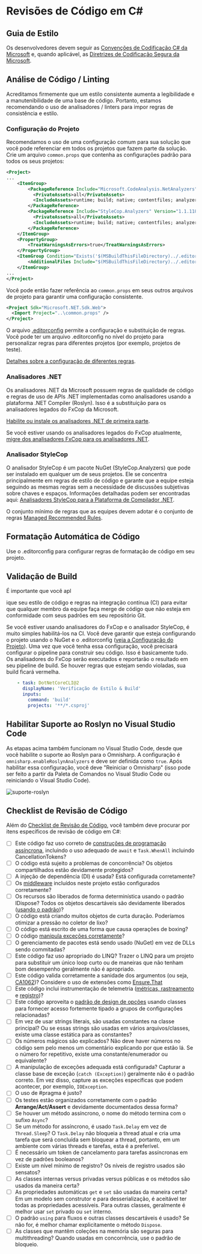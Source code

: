 # Revisões de Código em C#

## Guia de Estilo

Os desenvolvedores devem seguir as [Convenções de Codificação C# da Microsoft](https://learn.microsoft.com/dotnet/csharp/fundamentals/coding-style/coding-conventions) e, quando aplicável, as [Diretrizes de Codificação Segura da Microsoft](https://learn.microsoft.com/dotnet/standard/security/secure-coding-guidelines).

## Análise de Código / Linting

Acreditamos firmemente que um estilo consistente aumenta a legibilidade e a manutenibilidade de uma base de código. Portanto, estamos recomendando o uso de analisadores / linters para impor regras de consistência e estilo.

### Configuração do Projeto

Recomendamos o uso de uma configuração comum para sua solução que você pode referenciar em todos os projetos que fazem parte da solução. Crie um arquivo `common.props` que contenha as configurações padrão para todos os seus projetos:

```xml
<Project>
...
    <ItemGroup>
        <PackageReference Include="Microsoft.CodeAnalysis.NetAnalyzers" Version="5.0.3">
          <PrivateAssets>all</PrivateAssets>
          <IncludeAssets>runtime; build; native; contentfiles; analyzers; buildtransitive</IncludeAssets>
        </PackageReference>
        <PackageReference Include="StyleCop.Analyzers" Version="1.1.118">
          <PrivateAssets>all</PrivateAssets>
          <IncludeAssets>runtime; build; native; contentfiles; analyzers; buildtransitive</IncludeAssets>
        </PackageReference>
    </ItemGroup>
    <PropertyGroup>
        <TreatWarningsAsErrors>true</TreatWarningsAsErrors>
    </PropertyGroup>
    <ItemGroup Condition="Exists('$(MSBuildThisFileDirectory)../.editorconfig')" >
        <AdditionalFiles Include="$(MSBuildThisFileDirectory)../.editorconfig" />
    </ItemGroup>
...
</Project>
```

Você pode então fazer referência ao `common.props` em seus outros arquivos de projeto para garantir uma configuração consistente.

```xml
<Project Sdk="Microsoft.NET.Sdk.Web">
  <Import Project="..\common.props" />
</Project>
```

O arquivo [.editorconfig](https://learn.microsoft.com/en-us/visualstudio/ide/editorconfig-code-style-settings-reference?view=vs-2019) permite a configuração e substituição de regras. Você pode ter um arquivo .editorconfig no nível do projeto para personalizar regras para diferentes projetos (por exemplo, projetos de teste).

[Detalhes sobre a configuração de diferentes regras](https://learn.microsoft.com/en-us/visualstudio/code-quality/use-roslyn-analyzers?view=vs-2019).

### Analisadores .NET

Os analisadores .NET da Microsoft possuem regras de qualidade de código e regras de uso de APIs .NET implementadas como analisadores usando a plataforma .NET Compiler (Roslyn). Isso é a substituição para os analisadores legados do FxCop da Microsoft.

[Habilite ou instale os analisadores .NET de primeira parte](https://learn.microsoft.com/en-us/visualstudio/code-quality/install-net-analyzers?view=vs-2019).

Se você estiver usando os analisadores legados do FxCop atualmente, [migre dos analisadores FxCop para os analisadores .NET](https://learn.microsoft.com/en-us/visualstudio/code-quality/migrate-from-fxcop-analyzers-to-net-analyzers?view=vs-2019).

### Analisador StyleCop

O analisador StyleCop é um pacote NuGet (StyleCop.Analyzers) que pode ser instalado em qualquer um de seus projetos. Ele se concentra principalmente em regras de estilo de código e garante que a equipe esteja seguindo as mesmas regras sem a necessidade de discussões subjetivas sobre chaves e espaços. Informações detalhadas podem ser encontradas aqui: [Analisadores StyleCop para a Plataforma de Compilador .NET](https://github.com/DotNetAnalyzers/StyleCopAnalyzers).

O conjunto mínimo de regras que as equipes devem adotar é o conjunto de regras [Managed Recommended Rules](https://learn.microsoft.com/en-us/visualstudio/code-quality/managed-minimum-rules-rule-set-for-managed-code?view=vs-2022).

## Formatação Automática de Código

Use o .editorconfig para configurar regras de formatação de código em seu projeto.

## Validação de Build

É importante que você apl

ique seu estilo de código e regras na integração contínua (CI) para evitar que qualquer membro da equipe faça merge de código que não esteja em conformidade com seus padrões em seu repositório Git.

Se você estiver usando analisadores do FxCop e o analisador StyleCop, é muito simples habilitá-los na CI. Você deve garantir que esteja configurando o projeto usando o NuGet e o .editorconfig ([veja a Configuração do Projeto](#configuração-do-projeto)). Uma vez que você tenha essa configuração, você precisará configurar o pipeline para construir seu código. Isso é basicamente tudo. Os analisadores do FxCop serão executados e reportarão o resultado em seu pipeline de build. Se houver regras que estejam sendo violadas, sua build ficará vermelha.

```yaml
    - task: DotNetCoreCLI@2
      displayName: 'Verificação de Estilo & Build'
      inputs:
        command: 'build'
        projects: '**/*.csproj'
```

## Habilitar Suporte ao Roslyn no Visual Studio Code

As etapas acima também funcionam no Visual Studio Code, desde que você habilite o suporte ao Roslyn para o Omnisharp. A configuração é `omnisharp.enableRoslynAnalyzers` e deve ser definida como `true`. Após habilitar essa configuração, você deve "Reiniciar o Omnisharp" (isso pode ser feito a partir da Paleta de Comandos no Visual Studio Code ou reiniciando o Visual Studio Code).

![suporte-roslyn](images/vscode-roslyn.png)

## Checklist de Revisão de Código

Além do [Checklist de Revisão de Código](../process-guidance/reviewer-guidance.md), você também deve procurar por itens específicos de revisão de código em C#:

* [ ] Este código faz uso correto de [construções de programação assíncrona](https://learn.microsoft.com/en-us/dotnet/csharp/programming-guide/concepts/async/#BKMK_AsyncandAwait), incluindo o uso adequado de `await` e `Task.WhenAll` incluindo CancellationTokens?
* [ ] O código está sujeito a problemas de concorrência? Os objetos compartilhados estão devidamente protegidos?
* [ ] A injeção de dependência (DI) é usada? Está configurada corretamente?
* [ ] Os [middleware](https://learn.microsoft.com/en-us/aspnet/core/fundamentals/middleware/index?view=aspnetcore-2.1&tabs=aspnetcore2x) incluídos neste projeto estão configurados corretamente?
* [ ] Os recursos são liberados de forma determinística usando o padrão IDispose? Todos os objetos descartáveis são devidamente liberados ([usando o padrão](https://learn.microsoft.com/en-us/dotnet/csharp/language-reference/keywords/using-statement))?
* [ ] O código está criando muitos objetos de curta duração. Poderíamos otimizar a pressão no coletor de lixo?
* [ ] O código está escrito de uma forma que causa operações de boxing?
* [ ] O código [manipula exceções corretamente](https://learn.microsoft.com/en-us/dotnet/standard/exceptions/best-practices-for-exceptions)?
* [ ] O gerenciamento de pacotes está sendo usado (NuGet) em vez de DLLs sendo commitadas?
* [ ] Este código faz uso apropriado do LINQ? Trazer o LINQ para um projeto para substituir um único loop curto ou de maneiras que não tenham bom desempenho geralmente não é apropriado.
* [ ] Este código valida corretamente a sanidade dos argumentos (ou seja, [CA1062](https://learn.microsoft.com/en-us/dotnet/fundamentals/code-analysis/quality-rules/ca1062))? Considere o uso de extensões como [Ensure.That](https://github.com/danielwertheim/Ensure.That)
* [ ] Este código inclui instrumentação de telemetria ([métricas, rastreamento](https://learn.microsoft.com/en-us/azure/azure-monitor/app/app-insights-overview) e [registro](https://serilog.net/))?
* [ ] Este código aproveita o [padrão de design de opções](https://learn.microsoft.com/en-us/aspnet/core/fundamentals/configuration/options?view=aspnetcore-3.1) usando classes para fornecer acesso fortemente tipado a grupos de configurações relacionadas?
* [ ] Em vez de usar strings literais, são usadas constantes na classe principal? Ou se essas strings são usadas em vários arquivos/classes, existe uma classe estática para as constantes?
* [ ] Os números mágicos são explicados? Não deve haver números no código sem pelo menos um comentário explicando por que estão lá. Se o número for repetitivo, existe uma constante/enumerador ou equivalente?
* [ ] A manipulação de exceções adequada está configurada? Capturar a classe base de exceção (`catch (Exception)`) geralmente não é o padrão correto. Em vez disso, capture as exceções específicas que podem acontecer, por exemplo, `IOException`.
* [ ] O uso de #pragma é justo?
* [ ] Os testes estão organizados corretamente com o padrão **Arrange/Act/Assert** e devidamente documentados dessa forma?
* [ ] Se houver um método assíncrono, o nome do método termina com o sufixo `Async`?
* [ ] Se um método for assíncrono, é usado `Task.Delay` em vez de `Thread.Sleep`? O `Task.Delay` não bloqueia a thread atual e cria uma tarefa que será concluída sem bloquear a thread, portanto, em um ambiente com várias threads e tarefas, esta é a preferível.
* [ ] É necessário um token de cancelamento para tarefas assíncronas em vez de padrões booleanos?
* [ ] Existe um nível mínimo de registro? Os níveis de registro usados são sensatos?
* [ ] As classes internas versus privadas versus públicas e os métodos são usados da maneira certa?
* [ ] As propriedades automáticas `get` e `set` são usadas da maneira certa? Em um modelo sem construtor e para desserialização, é aceitável ter todas as propriedades acessíveis. Para outras classes, geralmente é melhor usar `set` privado ou `set` interno.
* [ ] O padrão `using` para fluxos e outras classes descartáveis é usado? Se não for, é melhor chamar explicitamente o método `Dispose`.
* [ ] As classes que mantêm coleções na memória são seguras para multithreading? Quando usadas em concorrência, use o padrão de bloqueio.
